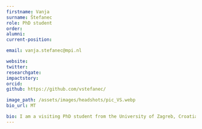 ```yaml
---
firstname: Vanja
surname: Štefanec
role: PhD student
order:
alumni: 
current-position: 

email: vanja.stefanec@mpi.nl

website:
twitter:
researchgate:
impactstory:
orcid:
github: https://github.com/vstefanec/

image_path: /assets/images/headshots/pic_VS.webp
bio_url: MT

bio: I am a visiting PhD student from the University of Zagreb, Croatia. My research focuses on neural tracking of sub-lexical representations while listening to naturalistic language stimuli. My background is in computer science and computational linguistics. In the experiment for my doctoral thesis, I will use scalp EEG and use linear modeling of electrophysiological data to try to determine how and under which conditions the brain tracks sub-lexical linguistic units on different scales of granularity.
---
```


